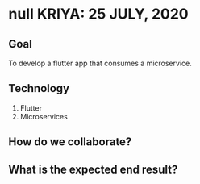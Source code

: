 # null KRIYA: 25 JULY, 2020

## Goal

To develop a flutter app that consumes a microservice.

## Technology

1. Flutter
2. Microservices

## How do we collaborate?



## What is the expected end result?